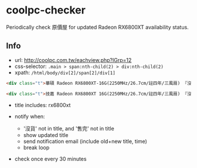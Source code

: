 # coolpc-checker

Periodically check 原價屋 for updated Radeon RX6800XT availability status.

## Info
- url: http://coolpc.com.tw/eachview.php?IGrp=12
- css-selector: `.main > span:nth-child(2) > div:nth-child(2)`
- xpath: `/html/body/div[2]/span[2]/div[1]`

```html
<div class="t">華碩 Radeon RX6800XT-16G(2250MHz/26.7cm/註四年/三風扇) 『沒貨！炒作別來找』</div>

<div class="t">技嘉 Radeon RX6800XT 16G(2250MHz/26.7cm/註四年/三風扇) 『沒貨！睡醒了再說』</div>
```

- title includes: rx6800xt

- notify when:
    - '沒貨' not in title, and '售完' not in title
    - show updated title
    - send notification email (include old+new title, time)
    - break loop

- check once every 30 minutes
